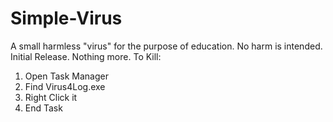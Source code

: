 # Simple-Virus
A small harmless "virus" for the purpose of education. No harm is intended.
Initial Release. Nothing more. To Kill:
1. Open Task Manager
2. Find Virus4Log.exe
3. Right Click it
4. End Task
